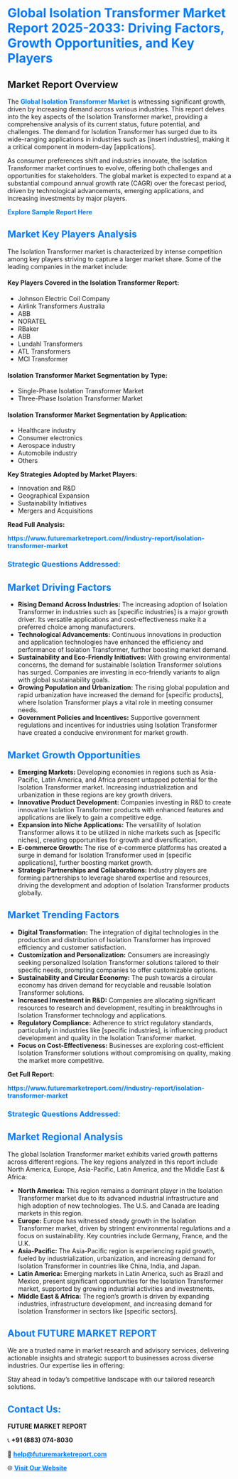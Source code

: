 <h1 style="color: #007BFF;">Global Isolation Transformer Market Report 2025-2033: Driving Factors, Growth Opportunities, and Key Players</h1>

<section id="overview">
<h2>Market Report Overview</h2>
<p>The <a href="https://www.futuremarketreport.com//industry-report/isolation-transformer-market" style="color: #007BFF; text-decoration: none;"><strong>Global Isolation Transformer Market</strong></a> is witnessing significant growth, driven by increasing demand across various industries. This report delves into the key aspects of the Isolation Transformer market, providing a comprehensive analysis of its current status, future potential, and challenges. The demand for Isolation Transformer has surged due to its wide-ranging applications in industries such as [insert industries], making it a critical component in modern-day [applications].</p>
<p>As consumer preferences shift and industries innovate, the Isolation Transformer market continues to evolve, offering both challenges and opportunities for stakeholders. The global market is expected to expand at a substantial compound annual growth rate (CAGR) over the forecast period, driven by technological advancements, emerging applications, and increasing investments by major players.</p>
</section>

<section id="overview">
<p><a href="https://www.futuremarketreport.com//request-sample/reportId=46627" style="color: #007BFF; text-decoration: none;"><strong>Explore Sample Report Here</strong></a></p>
</section>

<section id="key-players">
<h2 style="color: #007BFF;">Market Key Players Analysis</h2>
<p>The Isolation Transformer market is characterized by intense competition among key players striving to capture a larger market share. Some of the leading companies in the market include:</p>
<h4>Key Players Covered in the Isolation Transformer Report:</h4>
<ul><li>Johnson Electric Coil Company</li><li>Airlink Transformers Australia</li><li>ABB</li><li>NORATEL</li><li>RBaker</li><li>ABB</li><li>Lundahl Transformers</li><li>ATL Transformers</li><li>MCI Transformer</li></ul>
<h4>Isolation Transformer Market Segmentation by Type:</h4>
<ul><li>Single-Phase Isolation Transformer Market</li><li>Three-Phase Isolation Transformer Market</li></ul>

<h4>Isolation Transformer Market Segmentation by Application:</h4>
<ul><li>Healthcare industry</li><li>Consumer electronics</li><li>Aerospace industry</li><li>Automobile industry</li><li>Others</li></ul>
<p><strong>Key Strategies Adopted by Market Players:</strong></p>
<ul>
<li>Innovation and R&D</li>
<li>Geographical Expansion</li>
<li>Sustainability Initiatives</li>
<li>Mergers and Acquisitions</li>
</ul>
</section>

<section>
<p><strong>Read Full Analysis: </strong></p><a href="https://www.futuremarketreport.com//industry-report/isolation-transformer-market" style="color: #007BFF; text-decoration: none;"><strong>https://www.futuremarketreport.com//industry-report/isolation-transformer-market</strong></a>
<h3 style="color: #007BFF;">Strategic Questions Addressed:</h3>
</section>

<section id="driving-factors">
<h2 style="color: #007BFF;">Market Driving Factors</h2>
<ul>
<li><strong>Rising Demand Across Industries:</strong> The increasing adoption of Isolation Transformer in industries such as [specific industries] is a major growth driver. Its versatile applications and cost-effectiveness make it a preferred choice among manufacturers.</li>
<li><strong>Technological Advancements:</strong> Continuous innovations in production and application technologies have enhanced the efficiency and performance of Isolation Transformer, further boosting market demand.</li>
<li><strong>Sustainability and Eco-Friendly Initiatives:</strong> With growing environmental concerns, the demand for sustainable Isolation Transformer solutions has surged. Companies are investing in eco-friendly variants to align with global sustainability goals.</li>
<li><strong>Growing Population and Urbanization:</strong> The rising global population and rapid urbanization have increased the demand for [specific products], where Isolation Transformer plays a vital role in meeting consumer needs.</li>
<li><strong>Government Policies and Incentives:</strong> Supportive government regulations and incentives for industries using Isolation Transformer have created a conducive environment for market growth.</li>
</ul>
</section>

<section id="growth-opportunities">
<h2 style="color: #007BFF;">Market Growth Opportunities</h2>
<ul>
<li><strong>Emerging Markets:</strong> Developing economies in regions such as Asia-Pacific, Latin America, and Africa present untapped potential for the Isolation Transformer market. Increasing industrialization and urbanization in these regions are key growth drivers.</li>
<li><strong>Innovative Product Development:</strong> Companies investing in R&D to create innovative Isolation Transformer products with enhanced features and applications are likely to gain a competitive edge.</li>
<li><strong>Expansion into Niche Applications:</strong> The versatility of Isolation Transformer allows it to be utilized in niche markets such as [specific niches], creating opportunities for growth and diversification.</li>
<li><strong>E-commerce Growth:</strong> The rise of e-commerce platforms has created a surge in demand for Isolation Transformer used in [specific applications], further boosting market growth.</li>
<li><strong>Strategic Partnerships and Collaborations:</strong> Industry players are forming partnerships to leverage shared expertise and resources, driving the development and adoption of Isolation Transformer products globally.</li>
</ul>
</section>

<section id="trending-factors">
<h2 style="color: #007BFF;">Market Trending Factors</h2>
<ul>
<li><strong>Digital Transformation:</strong> The integration of digital technologies in the production and distribution of Isolation Transformer has improved efficiency and customer satisfaction.</li>
<li><strong>Customization and Personalization:</strong> Consumers are increasingly seeking personalized Isolation Transformer solutions tailored to their specific needs, prompting companies to offer customizable options.</li>
<li><strong>Sustainability and Circular Economy:</strong> The push towards a circular economy has driven demand for recyclable and reusable Isolation Transformer solutions.</li>
<li><strong>Increased Investment in R&D:</strong> Companies are allocating significant resources to research and development, resulting in breakthroughs in Isolation Transformer technology and applications.</li>
<li><strong>Regulatory Compliance:</strong> Adherence to strict regulatory standards, particularly in industries like [specific industries], is influencing product development and quality in the Isolation Transformer market.</li>
<li><strong>Focus on Cost-Effectiveness:</strong> Businesses are exploring cost-efficient Isolation Transformer solutions without compromising on quality, making the market more competitive.</li>
</ul>
</section>

<section>
<p><strong>Get Full Report: </strong></p><a href="https://www.futuremarketreport.com//industry-report/isolation-transformer-market" style="color: #007BFF; text-decoration: none;"><strong>https://www.futuremarketreport.com//industry-report/isolation-transformer-market</strong></a>
<h3 style="color: #007BFF;">Strategic Questions Addressed:</h3>
</section>


<section id="regional-analysis">
<h2 style="color: #007BFF;">Market Regional Analysis</h2>
<p>The global Isolation Transformer market exhibits varied growth patterns across different regions. The key regions analyzed in this report include North America, Europe, Asia-Pacific, Latin America, and the Middle East & Africa:</p>
<ul>
<li><strong>North America:</strong> This region remains a dominant player in the Isolation Transformer market due to its advanced industrial infrastructure and high adoption of new technologies. The U.S. and Canada are leading markets in this region.</li>
<li><strong>Europe:</strong> Europe has witnessed steady growth in the Isolation Transformer market, driven by stringent environmental regulations and a focus on sustainability. Key countries include Germany, France, and the U.K.</li>
<li><strong>Asia-Pacific:</strong> The Asia-Pacific region is experiencing rapid growth, fueled by industrialization, urbanization, and increasing demand for Isolation Transformer in countries like China, India, and Japan.</li>
<li><strong>Latin America:</strong> Emerging markets in Latin America, such as Brazil and Mexico, present significant opportunities for the Isolation Transformer market, supported by growing industrial activities and investments.</li>
<li><strong>Middle East & Africa:</strong> The region’s growth is driven by expanding industries, infrastructure development, and increasing demand for Isolation Transformer in sectors like [specific sectors].</li>
</ul>
</section>

<footer>
<h2 style="color: #007BFF;">About FUTURE MARKET REPORT</h2>
<p>We are a trusted name in market research and advisory services, delivering actionable insights and strategic support to businesses across diverse industries. Our expertise lies in offering:</p>

<p>Stay ahead in today’s competitive landscape with our tailored research solutions.</p>

<h2 style="color: #007BFF;">Contact Us:</h2>
<p><strong>FUTURE MARKET REPORT</strong></p>
<p>📞 <strong>+91 (883) 074-8030</strong></p>
<p>📧 <strong><a href="mailto:help@futuremarketreport.com" style="color: #007BFF;">help@futuremarketreport.com</a></strong></p>
<p>🌐 <strong><a href="https://www.futuremarketreport.com/" style="color: #007BFF;">Visit Our Website</a></strong></p>
</footer>
